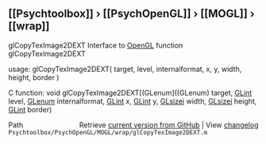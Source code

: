 ## [[Psychtoolbox]] &#8250; [[PsychOpenGL]] &#8250; [[MOGL]] &#8250; [[wrap]]

glCopyTexImage2DEXT  Interface to [OpenGL](OpenGL) function glCopyTexImage2DEXT  
  
usage:  glCopyTexImage2DEXT( target, level, internalformat, x, y, width, height, border )  
  
C function:  void glCopyTexImage2DEXT[(GLenum]((GLenum) target, [GLint](GLint) level, [GLenum](GLenum) internalformat, [GLint](GLint) x, [GLint](GLint) y, [GLsizei](GLsizei) width, [GLsizei](GLsizei) height, [GLint](GLint) border)  




<div class="code_header" style="text-align:right;">
  <span style="float:left;">Path&nbsp;&nbsp;</span> <span class="counter">Retrieve <a href=
  "https://raw.github.com/Psychtoolbox-3/Psychtoolbox-3/beta/Psychtoolbox/PsychOpenGL/MOGL/wrap/glCopyTexImage2DEXT.m">current version from GitHub</a> | View <a href=
  "https://github.com/Psychtoolbox-3/Psychtoolbox-3/commits/beta/Psychtoolbox/PsychOpenGL/MOGL/wrap/glCopyTexImage2DEXT.m">changelog</a></span>
</div>
<div class="code">
  <code>Psychtoolbox/PsychOpenGL/MOGL/wrap/glCopyTexImage2DEXT.m</code>
</div>

